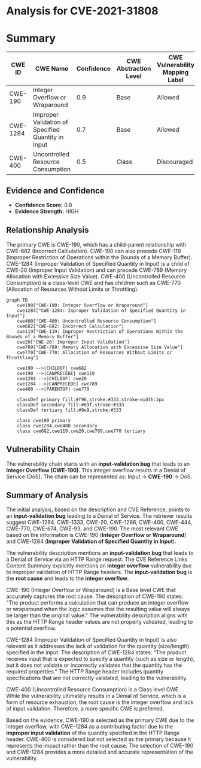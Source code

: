 # Analysis for CVE-2021-31808

# Summary
| CWE ID | CWE Name | Confidence | CWE Abstraction Level | CWE Vulnerability Mapping Label | CWE-Vulnerability Mapping Notes |
|---|---|---|---|---|---|
| CWE-190 | Integer Overflow or Wraparound | 0.9 | Base | Allowed | Primary CWE |
| CWE-1284 | Improper Validation of Specified Quantity in Input | 0.7 | Base | Allowed | Secondary Candidate |
| CWE-400 | Uncontrolled Resource Consumption | 0.5 | Class | Discouraged | Secondary Candidate |

## Evidence and Confidence

*   **Confidence Score:** 0.8
*   **Evidence Strength:** HIGH

## Relationship Analysis
The primary CWE is CWE-190, which has a child-parent relationship with CWE-682 (Incorrect Calculation). CWE-190 can also precede CWE-119 (Improper Restriction of Operations within the Bounds of a Memory Buffer). CWE-1284 (Improper Validation of Specified Quantity in Input) is a child of CWE-20 (Improper Input Validation) and can precede CWE-789 (Memory Allocation with Excessive Size Value). CWE-400 (Uncontrolled Resource Consumption) is a class-level CWE and has children such as CWE-770 (Allocation of Resources Without Limits or Throttling).

```mermaid
graph TD
    cwe190["CWE-190: Integer Overflow or Wraparound"]
    cwe1284["CWE-1284: Improper Validation of Specified Quantity in Input"]
    cwe400["CWE-400: Uncontrolled Resource Consumption"]
    cwe682["CWE-682: Incorrect Calculation"]
    cwe119["CWE-119: Improper Restriction of Operations Within the Bounds of a Memory Buffer"]
    cwe20["CWE-20: Improper Input Validation"]
    cwe789["CWE-789: Memory Allocation with Excessive Size Value"]
    cwe770["CWE-770: Allocation of Resources Without Limits or Throttling"]

    cwe190 -->|CHILDOF| cwe682
    cwe190 -->|CANPRECEDE| cwe119
    cwe1284 -->|CHILDOF| cwe20
    cwe1284 -->|CANPRECEDE| cwe789
    cwe400 -->|PARENTOF| cwe770

    classDef primary fill:#f96,stroke:#333,stroke-width:2px
    classDef secondary fill:#69f,stroke:#333
    classDef tertiary fill:#9e9,stroke:#333

    class cwe190 primary
    class cwe1284,cwe400 secondary
    class cwe682,cwe119,cwe20,cwe789,cwe770 tertiary
```

## Vulnerability Chain
The vulnerability chain starts with an **input-validation bug** that leads to an **Integer Overflow (CWE-190)**. This integer overflow results in a Denial of Service (DoS). The chain can be represented as: Input -> **CWE-190** -> DoS.

## Summary of Analysis
The initial analysis, based on the description and CVE Reference, points to an **input-validation bug** leading to a Denial of Service. The retriever results suggest CWE-1284, CWE-1333, CWE-20, CWE-1286, CWE-400, CWE-444, CWE-770, CWE-674, CWE-93, and CWE-190. The most relevant CWE based on the information is CWE-190 (**Integer Overflow or Wraparound**) and CWE-1284 (**Improper Validation of Specified Quantity in Input**).

The vulnerability description mentions an **input-validation bug** that leads to a Denial of Service via an HTTP Range request. The CVE Reference Links Content Summary explicitly mentions an **integer overflow** vulnerability due to improper validation of HTTP Range headers. The **input-validation bug** is the **root cause** and leads to the **integer overflow**.

CWE-190 (Integer Overflow or Wraparound) is a Base level CWE that accurately captures the root cause. The description of CWE-190 states: "The product performs a calculation that can produce an integer overflow or wraparound when the logic assumes that the resulting value will always be larger than the original value." The vulnerability description aligns with this as the HTTP Range header values are not properly validated, leading to a potential overflow.

CWE-1284 (Improper Validation of Specified Quantity in Input) is also relevant as it addresses the lack of validation for the quantity (size/length) specified in the input. The description of CWE-1284 states: "The product receives input that is expected to specify a quantity (such as size or length), but it does not validate or incorrectly validates that the quantity has the required properties." The HTTP Range header includes quantity specifications that are not correctly validated, leading to the vulnerability.

CWE-400 (Uncontrolled Resource Consumption) is a Class level CWE. While the vulnerability ultimately results in a Denial of Service, which is a form of resource exhaustion, the root cause is the integer overflow and lack of input validation. Therefore, a more specific CWE is preferred.

Based on the evidence, CWE-190 is selected as the primary CWE due to the integer overflow, with CWE-1284 as a contributing factor due to the **improper input validation** of the quantity specified in the HTTP Range header.
CWE-400 is considered but not selected as the primary because it represents the impact rather than the root cause. The selection of CWE-190 and CWE-1284 provides a more detailed and accurate representation of the vulnerability.